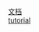 [文档](https://zh-hans.reactjs.org/tutorial/tutorial.html)</br>
[tutorial](https://www.taniarascia.com/getting-started-with-react/)
